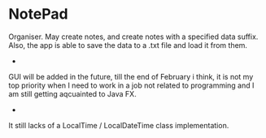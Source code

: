 # NotePad
Organiser. May create notes, and create notes with a specified data suffix.
Also, the app is able to save the data to a .txt file and load it from them.

+
GUI will be added in the future, till the end of February i think, it is not my top priority when I need to work in a job not related to programming and I am still getting aqcuainted to Java FX.

+
It still lacks of a LocalTime / LocalDateTime class implementation.
